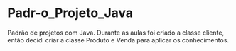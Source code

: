 # Padr-o_Projeto_Java
Padrão de projetos com Java. Durante as aulas foi criado a classe cliente, então decidi criar a classe Produto e Venda para aplicar os conhecimentos.
